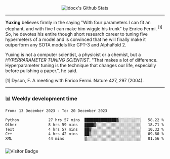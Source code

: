 <div align="center">
    <img align="center" src="https://github-readme-stats.vercel.app/api?username=idocx&show_icons=true&count_private=true&hide_border=true" alt="idocx's Github Stats"></img>
</div>

---

**Yuxing** believes firmly in the saying "With four parameters I can fit an elephant, and with five I can make him wiggle his trunk" by Enrico Fermi. <sup>[1]</sup> So, he devotes his entire though short research career to tuning five hypermeters of a model and is convinced that he will finally make it outperform any SOTA models like GPT-3 and AlphaFold 2.

Yuxing is not a computer scientist, a physicist or a chemist, but a *HYPERPARAMETER TUNING SCIENTIST*. "That makes a lot of difference. Hyperparameter tuning is the technique that changes our life, especially before pulishing a paper.", he said.

[1] Dyson, F. A meeting with Enrico Fermi. Nature 427, 297 (2004).


---

### 📊 Weekly development time
<!--START_SECTION:waka-->

```txt
From: 13 December 2023 - To: 20 December 2023

Python             27 hrs 57 mins  ██████████████▓░░░░░░░░░░   58.22 %
Other              8 hrs 59 mins   ████▓░░░░░░░░░░░░░░░░░░░░   18.71 %
Text               4 hrs 57 mins   ██▓░░░░░░░░░░░░░░░░░░░░░░   10.32 %
C++                4 hrs 42 mins   ██▒░░░░░░░░░░░░░░░░░░░░░░   09.80 %
XML                44 mins         ▒░░░░░░░░░░░░░░░░░░░░░░░░   01.56 %
```

<!--END_SECTION:waka-->

### 

![Visitor Badge](https://visitor-badge.laobi.icu/badge?page_id=idocx.idocx)